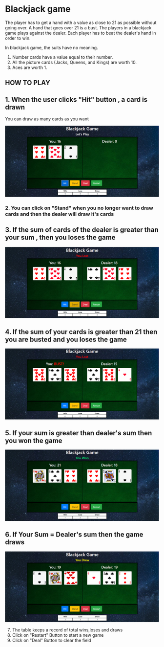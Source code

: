 # Blackjack game
The player has to get a hand with a value as close to 21 as possible without going over. 
A hand that goes over 21 is a bust. 
The players in a blackjack game plays against the dealer. Each player has to beat the dealer's hand in order to win.

In blackjack game, the suits have no meaning. 
1. Number cards have a value equal to their number.
2. All the picture cards (Jacks, Queens, and Kings) are worth 10. 
3. Aces are worth 1.


## HOW TO PLAY

## 1. When the user clicks "Hit" button , a card is drawn
You can draw as many cards as you want

![image](https://github.com/Vivek2403/Black-Jack-Game/blob/577ee046bb12ff7933be59c10aad6aff32b0cf29/readme%20images/img1.PNG)

### 2. You can click on "Stand" when you no longer want to draw cards and then the dealer will draw it's cards

## 3. If the sum of cards of the dealer is greater than your sum , then you loses the game

![image](https://github.com/Vivek2403/Black-Jack-Game/blob/577ee046bb12ff7933be59c10aad6aff32b0cf29/readme%20images/img2.PNG)


## 4. If the sum of your cards is greater than 21 then you are busted and you loses the game

![image](https://github.com/Vivek2403/Black-Jack-Game/blob/577ee046bb12ff7933be59c10aad6aff32b0cf29/readme%20images/img3.PNG)

## 5. If your sum is greater than dealer's sum then you won the game

![image](https://github.com/Vivek2403/Black-Jack-Game/blob/577ee046bb12ff7933be59c10aad6aff32b0cf29/readme%20images/img4.PNG)

## 6. If Your Sum = Dealer's sum then the game draws

![image](https://github.com/Vivek2403/Black-Jack-Game/blob/577ee046bb12ff7933be59c10aad6aff32b0cf29/readme%20images/img5.PNG)


7. The table keeps a record of total wins,loses and draws
8. Click on "Restart" Button to start a new game
9. Click on "Deal" Button to clear the field
